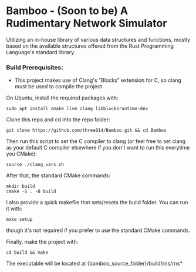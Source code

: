 # Bamboo - (Soon to be) A Rudimentary Network Simulator

Utilizing an in-house library of various data structures and functions, 
mostly based on the available structures offered from the Rust Programming Language's standard library.

### Build Prerequisites:
- This project makes use of Clang's "Blocks" extension for C, so clang must be used to compile the project
    
On Ubuntu, install the required packages with:
```
sudo apt install cmake llvm clang libblocksruntime-dev
```
    
Clone this repo and cd into the repo folder:
```
git clone https://github.com/three014/Bamboo.git && cd Bamboo
```

Then run this script to set the C compiler to clang (or feel free to set clang as your 
default C compiler elsewhere if you don't want to run this everytime you CMake):
```
source ./clang_vars.sh
```

After that, the standard CMake commands:
```
mkdir build
cmake -S . -B build
```

I also provide a quick makefile that sets/resets the build folder. You can run it with:
```
make setup
```
though it's not required if you prefer to use the standard CMake commands.

Finally, make the project with:
```
cd build && make
```

The executable will be located at {bamboo_source_folder}/build/rns/rns*
